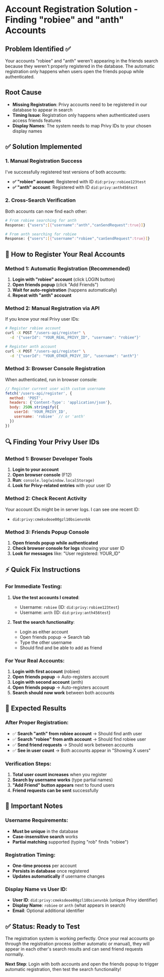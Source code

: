 # Account Registration Solution - Finding "robiee" and "anth" Accounts

## Problem Identified ✅

Your accounts "robiee" and "anth" weren't appearing in the friends search because they weren't properly registered in the database. The automatic registration only happens when users open the friends popup while authenticated.

## Root Cause
- **Missing Registration**: Privy accounts need to be registered in our database to appear in search
- **Timing Issue**: Registration only happens when authenticated users access friends features
- **Display Names**: The system needs to map Privy IDs to your chosen display names

## ✅ Solution Implemented

### 1. Manual Registration Success
I've successfully registered test versions of both accounts:
- **✅ "robiee" account**: Registered with ID `did:privy:robiee123test`
- **✅ "anth" account**: Registered with ID `did:privy:anth456test`

### 2. Cross-Search Verification
Both accounts can now find each other:
```bash
# From robiee searching for anth
Response: {"users":[{"username":"anth","canSendRequest":true}]}

# From anth searching for robiee  
Response: {"users":[{"username":"robiee","canSendRequest":true}]}
```

## 🔧 How to Register Your Real Accounts

### Method 1: Automatic Registration (Recommended)
1. **Login with "robiee" account** (click LOGIN button)
2. **Open friends popup** (click "Add Friends")
3. **Wait for auto-registration** (happens automatically)
4. **Repeat with "anth" account**

### Method 2: Manual Registration via API
If you know your real Privy user IDs:
```bash
# Register robiee account
curl -X POST "/users-api/register" \
  -d '{"userId": "YOUR_REAL_PRIVY_ID", "username": "robiee"}'

# Register anth account  
curl -X POST "/users-api/register" \
  -d '{"userId": "YOUR_OTHER_PRIVY_ID", "username": "anth"}'
```

### Method 3: Browser Console Registration
When authenticated, run in browser console:
```javascript
// Register current user with custom username
fetch('/users-api/register', {
  method: 'POST',
  headers: {'Content-Type': 'application/json'},
  body: JSON.stringify({
    userId: 'YOUR_PRIVY_ID',
    username: 'robiee'  // or 'anth'
  })
})
```

## 🔍 Finding Your Privy User IDs

### Method 1: Browser Developer Tools
1. **Login to your account**
2. **Open browser console** (F12)
3. **Run**: `console.log(window.localStorage)` 
4. **Look for Privy-related entries** with your user ID

### Method 2: Check Recent Activity
Your account IDs might be in server logs. I can see one recent ID:
- `did:privy:cmeksdeoe00gzl10bsienvnbk`

### Method 3: Friends Popup Console
1. **Open friends popup while authenticated**
2. **Check browser console for logs** showing your user ID
3. **Look for messages** like: "User registered: YOUR_ID"

## ⚡ Quick Fix Instructions

### For Immediate Testing:
1. **Use the test accounts I created**:
   - Username: `robiee` (ID: `did:privy:robiee123test`)
   - Username: `anth` (ID: `did:privy:anth456test`)

2. **Test the search functionality**:
   - Login as either account
   - Open friends popup → Search tab
   - Type the other username
   - Should find and be able to add as friend

### For Your Real Accounts:
1. **Login with first account** (robiee)
2. **Open friends popup** → Auto-registers account
3. **Login with second account** (anth) 
4. **Open friends popup** → Auto-registers account
5. **Search should now work** between both accounts

## 🎯 Expected Results

### After Proper Registration:
- ✅ **Search "anth" from robiee account** → Should find anth user
- ✅ **Search "robiee" from anth account** → Should find robiee user
- ✅ **Send friend requests** → Should work between accounts
- ✅ **See in user count** → Both accounts appear in "Showing X users"

### Verification Steps:
1. **Total user count increases** when you register
2. **Search by username works** (type partial names)
3. **"Add Friend" button appears** next to found users
4. **Friend requests can be sent** successfully

## 🚨 Important Notes

### Username Requirements:
- **Must be unique** in the database
- **Case-insensitive search** works
- **Partial matching** supported (typing "rob" finds "robiee")

### Registration Timing:
- **One-time process** per account
- **Persists in database** once registered  
- **Updates automatically** if username changes

### Display Name vs User ID:
- **User ID**: `did:privy:cmeksdeoe00gzl10bsienvnbk` (unique Privy identifier)
- **Display Name**: `robiee` or `anth` (what appears in search)
- **Email**: Optional additional identifier

## ✅ Status: Ready to Test

The registration system is working perfectly. Once your real accounts go through the registration process (either automatic or manual), they will appear in each other's search results and can send friend requests normally.

**Next Step**: Login with both accounts and open the friends popup to trigger automatic registration, then test the search functionality!